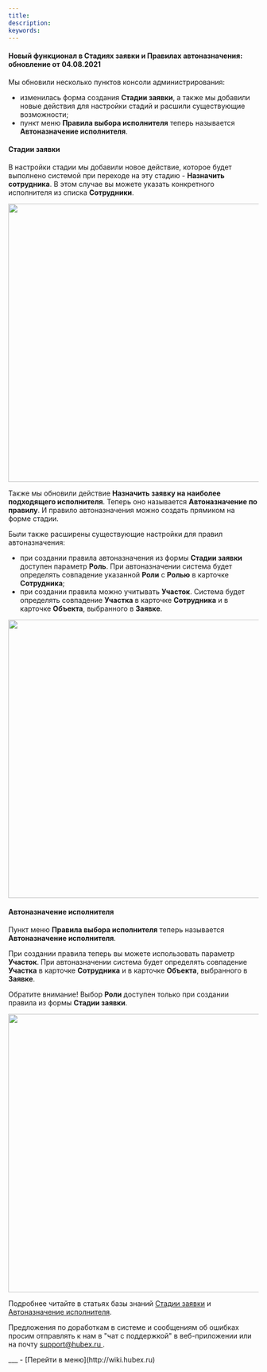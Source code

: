 ```yaml
---
title: 
description: 
keywords: 
---
```


#### Новый функционал в Стадиях заявки и Правилах автоназначения: обновление от 04.08.2021
<html>
<meta charset="utf-8">

</html>
<body>
<p>Мы обновили несколько пунктов консоли администрирования:</p>
<ul>
<li>изменилась форма создания <strong>Стадии заявки</strong>, а также мы добавили новые действия для настройки стадий и расшили существующие возможности;</li>
<li>пункт меню <strong>Правила выбора исполнителя</strong> теперь называется <strong>Автоназначение исполнителя</strong>.</li>
</ul>
<h4>Стадии заявки</h4>
<p>В настройки стадии мы добавили новое действие, которое будет выполнено системой при переходе на эту стадию - <strong>Назначить сотрудника</strong>. В этом случае вы можете указать конкретного исполнителя из списка <strong>Сотрудники</strong>.</p>
<div><img style="margin: 0 auto; display: block; max-width: 100%;" src="https://content.screencast.com/users/echinaek.val/folders/Capture/media/80d8ec02-7aba-4888-8221-62b358bcf26f/LWR_Recording.png" width="560" height="auto" /></div>
<p>Также мы обновили действие <strong>Назначить заявку на наиболее подходящего исполнителя</strong>. Теперь оно называется <strong>Автоназначение по правилу</strong>. И правило автоназначения можно создать прямиком на форме стадии.&nbsp;</p>
<p>Были также расширены существующие настройки для правил автоназначения:</p>
<ul>
<li>при создании правила автоназначения из формы <strong>Стадии заявки</strong> доступен параметр <strong>Роль</strong>. При автоназначении система будет определять совпадение указанной <strong>Роли</strong> с <strong>Ролью</strong> в карточке <strong>Сотрудника</strong>;</li>
<li>при создании правила можно учитывать <strong>Участок</strong>. Система будет определять совпадение <strong>Участка</strong> в карточке <strong>Сотрудника</strong> и в карточке <strong>Объекта</strong>, выбранного в <strong>Заявке</strong>.</li>
</ul>
<div><img style="margin: 0 auto; display: block; max-width: 100%;" src="https://content.screencast.com/users/echinaek.val/folders/Capture/media/2631526b-ef85-4369-83c4-7f40d0072560/LWR_Recording.png" width="560" height="auto" /></div>
<h4>Автоназначение исполнителя</h4>
<p>Пункт меню <strong>Правила выбора исполнителя</strong> теперь называется <strong>Автоназначение исполнителя</strong>.</p>
<p>При создании правила теперь вы можете использовать параметр <strong>Участок</strong>. При автоназначении система будет определять совпадение <strong>Участка</strong> в карточке <strong>Сотрудника</strong> и в карточке <strong>Объекта</strong>, выбранного в <strong>Заявке</strong>.</p>
<p>Обратите внимание! Выбор <strong>Роли</strong> доступен только при создании правила из формы <strong>Стадии заявки</strong>.</p>
<div><img style="margin: 0 auto; display: block; max-width: 100%;" src="https://content.screencast.com/users/echinaek.val/folders/Capture/media/c7fb097f-702b-48ff-830f-e8d888dd8a54/LWR_Recording.png" width="560" height="auto" /></div>


<p>Подробнее читайте в статьях базы знаний <a href="https://wiki.hubex.ru/docs/FAQ/RU/admin/StageType.html">Стадии заявки</a> и <a href="https://wiki.hubex.ru/docs/FAQ/RU/admin/RulesOfChoice.html">Автоназначение исполнителя</a>.</p>

<p>Предложения по доработкам в системе и сообщениям об ошибках просим отправлять к нам в "чат с поддержкой" в веб-приложении или на почту <a href="mailto:support@hubex.ru" target="_blank" rel="noopener"> support@hubex.ru </a>.</p>


</body>
___
- [Перейти в меню](http://wiki.hubex.ru)

